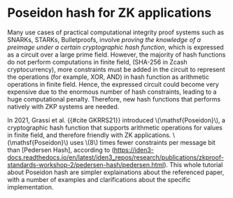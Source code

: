 # Poseidon hash for ZK applications

Many use cases of practical computational integrity proof systems such as SNARKs, STARKs, Bulletproofs, involve *proving the knowledge of a preimage under a certain cryptographic hash function*, which is expressed as a circuit over a large prime field. However, the majority of hash functions do not perform computations in finite field, (SHA-256 in Zcash cryptocurrency), more constraints must be added in the circuit to represent the operations (for example, XOR, AND) in hash function as arithmetic operations in finite field. Hence, the expressed circuit could become very expensive due to the enormous number of hash constraints, leading to a huge computational
penalty. Therefore, new hash functions that performs natively with ZKP systems are needed.

In 2021, Grassi et al. {{#cite GKRRS21}} introduced \\(\mathsf{Poseidon}\\), a cryptographic hash function that supports arithmetic operations for values in finite field, and therefore friendly with ZK applications. \\(\mathsf{Poseidon}\\) uses \\(8\\) times fewer constraints per message bit than [Pedersen Hash], according to (https://iden3-docs.readthedocs.io/en/latest/iden3_repos/research/publications/zkproof-standards-workshop-2/pedersen-hash/pedersen.html). This whole tutorial about Poseidon hash are simpler explainations about the referenced paper, with a number of examples and clarifications about the specific implementation.